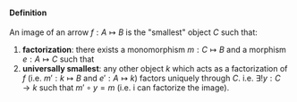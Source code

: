 #### Definition

An image of an arrow $f: A\mapsto B$ is the "smallest" object $C$ such that:

1. **factorization**: there exists a monomorphism $m: C \mapsto B$ and a morphism $e: A \mapsto C$ such that 
2. **universally smallest**: any other object $k$ which acts as a factorization of $f$ (i.e. $m': k \mapsto B$ and $e': A \mapsto k$) factors uniquely through $C$. i.e. $\exists! y: C \rightarrow k$ such that $m' \circ y = m$ (i.e. i can factorize the image).
